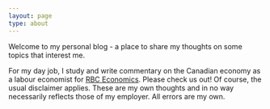 ```yaml
---
layout: page
type: about
---
```


Welcome to my personal blog - a place to share my thoughts on
some topics that interest me. 

For my day job, I study and write commentary on the Canadian economy
as a labour economist for 
[RBC Economics](https://www.rbc.com/economics/). Please check us out!
Of course, the usual disclaimer applies. These are my own thoughts and
in no way necessarily reflects those of my employer. All errors are my own.
 


